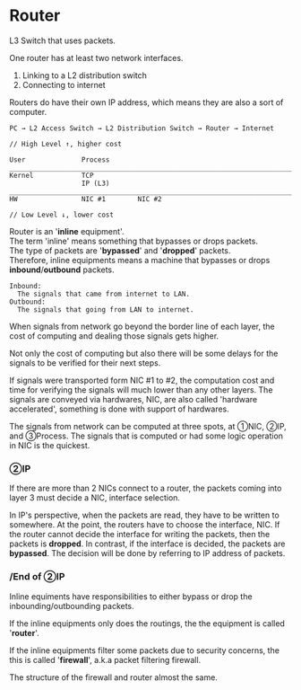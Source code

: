# Router

L3 Switch that uses packets.

One router has at least two network interfaces.
1. Linking to a L2 distribution switch
2. Connecting to internet

Routers do have their own IP address, which means they are also a sort of computer.

```
PC → L2 Access Switch → L2 Distribution Switch → Router → Internet
```

```
// High Level ↑, higher cost

User              Process
_________________________________________________________________________
Kernel            TCP
                  IP (L3)
_________________________________________________________________________
HW                NIC #1        NIC #2

// Low Level ↓, lower cost
```

Router is an '**inline** equipment'.<br>
The term 'inline' means something that bypasses or drops packets.<br>
The type of packets are '**bypassed**' and '**dropped**' packets.<br>
Therefore, inline equipments means a machine that bypasses or drops **inbound**/**outbound** packets.

```
Inbound:
  The signals that came from internet to LAN.
Outbound:
  The signals that going from LAN to internet.
```

When signals from network go beyond the border line of each layer, the cost of computing and dealing those signals gets higher.

Not only the cost of computing but also there will be some delays for the signals to be verified for their next steps.

If signals were transported form NIC #1 to #2, the computation cost and time for verifying the signals will much lower than any other layers. The signals are conveyed via hardwares, NIC, are also called 'hardware accelerated', something is done with support of hardwares.

The signals from network can be computed at three spots, at ①NIC, ②IP, and ③Process. The signals that is computed or had some logic operation in NIC is the quickest.

### ②IP
If there are more than 2 NICs connect to a router, the packets coming into layer 3 must decide a NIC, interface selection. 

In IP's perspective, when the packets are read, they have to be written to somewhere. At the point, the routers have to choose the interface, NIC. If the router cannot decide the interface for writing the packets, then the packets is **dropped**. In contrast, if the interface is decided, the packets are **bypassed**. The decision will be done by referring to IP address of packets.

### /End of ②IP

Inline equiments have responsibilities to either bypass or drop the inbounding/outbounding packets.

If the inline equipments only does the routings, the the equipment is called '**router**'.

If the inline equipments filter some packets due to security concerns, the this is called '**firewall**', a.k.a packet filtering firewall.

The structure of the firewall and router almost the same.